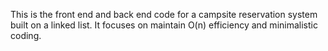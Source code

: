 This is the front end and back end code for a campsite reservation system built on a linked list.
It focuses on maintain O(n) efficiency and minimalistic coding.
